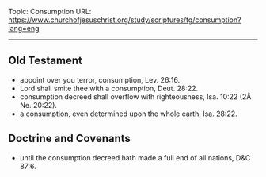 Topic: Consumption
URL: https://www.churchofjesuschrist.org/study/scriptures/tg/consumption?lang=eng

---

## Old Testament

- appoint over you terror, consumption, Lev. 26:16.
- Lord shall smite thee with a consumption, Deut. 28:22.
- consumption decreed shall overflow with righteousness, Isa. 10:22 (2Â Ne. 20:22).
- a consumption, even determined upon the whole earth, Isa. 28:22.

## Doctrine and Covenants

- until the consumption decreed hath made a full end of all nations, D&C 87:6.

